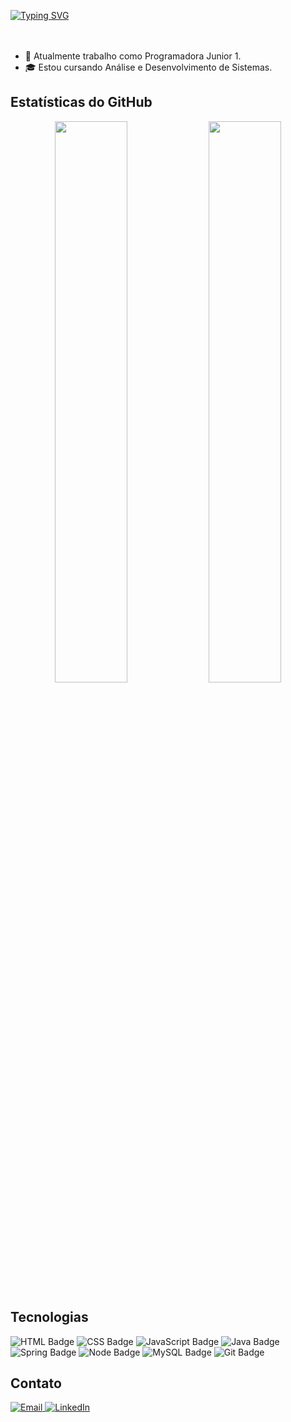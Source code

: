 [![Typing SVG](https://readme-typing-svg.herokuapp.com/?color=grey&size=30&center=true&vCenter=true&width=1000&lines=Olá!,+Meu+nome+é+Julia+Marinetto+😎)](https://git.io/typing-svg)
<br><br><br>


- 💼 Atualmente trabalho como Programadora Junior 1.
- 🎓 Estou cursando Análise e Desenvolvimento de Sistemas.

## Estatísticas do GitHub
<div align="center">
  <img width="48%" src="https://github-readme-stats.vercel.app/api?username=JuMarinetto&show_icons=true&theme=dark&include_all_commits=true&count_private=true"/>
  <img width="48%" src="https://github-readme-stats.vercel.app/api/top-langs/?username=JuMarinetto&layout=compact&langs_count=6&theme=dark"/>
</div>

## Tecnologias
![HTML Badge](https://img.shields.io/badge/-HTML-E34F26?style=flat-square&logo=html5&logoColor=white)
![CSS Badge](https://img.shields.io/badge/-CSS-1572B6?style=flat-square&logo=css3&logoColor=white)
![JavaScript Badge](https://img.shields.io/badge/-JavaScript-yellow?style=flat-square&logo=JavaScript&logoColor=white)
![Java Badge](https://img.shields.io/badge/-JAVA-C21325?style=flat-square&logo=jv&logoColor=white)
![Spring Badge](https://img.shields.io/badge/-Spring-C21325?style=flat-Square&logo=Spring&logoColor=white)
![Node Badge](https://img.shields.io/badge/-Node.js-339933?style=flat-square&logo=node.js&logoColor=white)
![MySQL Badge](https://img.shields.io/badge/-MySQL-4479A1?style=flat-square&logo=MySQL&logoColor=white)
![Git Badge](https://img.shields.io/badge/-Git-F05032?style=flat-square&logo=git&logoColor=white)


## Contato
<a href="mailto:juliamarinetto12@gmail.com">
  <img src="https://img.shields.io/badge/-Gmail-red?style=for-the-badge&logo=gmail&logoColor=white" target="_blank" alt="Email">
</a>
<a href="https://www.linkedin.com/in/julia-marinetto-de-oliveira-412330191/" target="_blank">
  <img src="https://img.shields.io/badge/-LinkedIn-%230077B5?style=for-the-badge&logo=linkedin&logoColor=white" target="_blank" alt="LinkedIn">
</a>
